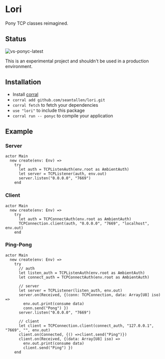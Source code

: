 # Lori

Pony TCP classes reimagined.

## Status

![vs-ponyc-latest](https://github.com/seantallen/lori/workflows/vs-ponyc-latest/badge.svg)

This is an experimental project and shouldn't be used in a production environment.

## Installation

* Install [corral](https://github.com/ponylang/corral)
* `corral add github.com/seantallen/lori.git`
* `corral fetch` to fetch your dependencies
* `use "lori"` to include this package
* `corral run -- ponyc` to compile your application

## Example

### Server
```pony
actor Main
  new create(env: Env) =>
    try
      let auth = TCPListenAuth(env.root as AmbientAuth)
      let server = TCPListener(auth, env.out)
      server.listen("0.0.0.0", "7669")
    end
```

### Client
```pony
actor Main
  new create(env: Env) =>
    try
      let auth = TCPConnectAuth(env.root as AmbientAuth)
      TCPConnection.client(auth, "0.0.0.0", "7669", "localhost", env.out)
    end
```

### Ping-Pong
```pony
actor Main
  new create(env: Env) =>
    try
      // auth
      let listen_auth = TCPListenAuth(env.root as AmbientAuth)
      let connect_auth = TCPConnectAuth(env.root as AmbientAuth)

      // server
      let server = TCPListener(listen_auth, env.out)
      server.on(Received, {(conn: TCPConnection, data: Array[U8] iso) =>
        env.out.print(consume data)
        conn.send("Pong") })
      server.listen("0.0.0.0", "7669")

      // client
      let client = TCPConnection.client(connect_auth, "127.0.0.1", "7669", "", env.out)
      client.on(Connected, {() =>client.send("Ping")})
      client.on(Received, {(data: Array[U8] iso) =>
        env.out.print(consume data)
        client.send("Ping") })
    end
```

